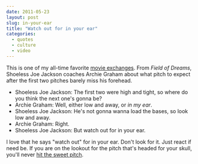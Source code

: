 ```yaml
---
date: 2011-05-23
layout: post
slug: in-your-ear
title: "Watch out for in your ear"
categories:
  - quotes
  - culture
  - video
---
```


This is one of my all-time favorite [movie exchanges](http://www.imdb.com/title/tt0097351/quotes?qt=qt0314985). From _Field of Dreams_, Shoeless Joe Jackson coaches Archie Graham about what pitch to expect after the first two pitches barely miss his forehead.

- Shoeless Joe Jackson: The first two were high and tight, so where do you think the next one's gonna be?
- Archie Graham: Well, either low and away, or _in my ear_.
- Shoeless Joe Jackson: He's not gonna wanna load the bases, so look low and away.
- Archie Graham: Right.
- Shoeless Joe Jackson: But watch out for in your ear.

I love that he says "watch out" for in your ear. Don't look for it. Just react if need be. If you are on the lookout for the pitch that's headed for your skull, you'll never [hit the sweet pitch](http://t.co/klPEiUJ).
